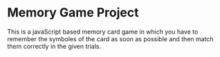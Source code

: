 # Memory Game Project
This is a javaScript based memory card game in which you have to remember the symboles of the card as soon as possible and then match them correctly in the given trials.